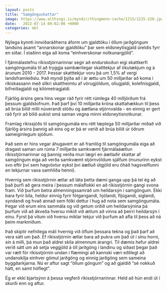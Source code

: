 ```yaml
---
layout: posts
title: "Samgönguskattar"
image: https://www.althingi.is/myndir/thingmenn-cache/1215/1215-220.jpg
date:   2022-07-14 09:02:00 +0000
categories: mbl
---
```

Nýlega kynnti innviðaráðherra áform um gjaldtöku í öllum jarðgöngum landsins ásamt “annarskonar gjaldtöku” þar sem eldsneytisgjald úreldis fyrr en síðar. Í staðinn eiga að koma “einhverskonar notkunargjöld”. 

Í fjármálastefnu ríkisstjórnarinnar segir að endurskoðun eigi skattkerfi samgöngumála til að tryggja sambærilegar skatttekjur af ökutækjum og á árunum 2010 - 2017. Þessar skatttekjur voru þá um 1,5% af vergi landsframleiðslu. Það myndi þýða að í ár ættu um 50 milljarðar að koma í ríkiskassann með slíkri skattheimtu af vörugjöldum, olíugjaldi, kolefnisgjaldi, bifreiðagjaldi og kílómetragjaldi. 

Fjárlög ársins gera hins vegar ráð fyrir rétt rúmlega 40 milljörðum frá þessum gjaldstofnum. Það þarf því 10 milljarða króna skattahækkun til þess að brúa bilið milli núverandi stöðu og áætlana stjórnvalda - en einnig er gert ráð fyrir að bilið aukist smá saman vegna minni eldsneytisnotkunar.

Framlag ríkissjóðs til samgöngumála eru rétt tæplega 50 milljarðar miðað við fjárlög ársins þannig að eins og er þá er verið að brúa bilið úr öðrum sameiginlegum sjóðum.

Það sem er hins vegar áhugavert er að framlög til samgöngumála eiga að dragast saman um rúma 7 milljarða samkvæmt fjármálaáætlun ríkisstjórnarinnar og þannig verða mun lægri en áætlaðir skattar af samgöngum eiga að verða samkvæmt stjórnvöldum sjálfum (munurinn eykst svo eftir því sem hagvöxtur eykst því áætluð útgjöld eru óháð hagsveiflunni en tekjurnar vaxa samhliða henni).

Hvernig sem ríkisstjórnin ætlar að láta þetta dæmi ganga upp þá tel ég að það þurfi að gera meira í þessum málaflokki en að ríkisstjórnin gangi svona fram. Við þurfum betra almenningssamráð um heildarsýn í samgöngum. Ekki bara fyrir bíla, heldur einnig fyrir fótgangandi, hjólandi, fljúgandi, siglandi, syndandi og hvað annað sem fólki dettur í hug að nota sem samgöngumáta. Þegar við erum eins sammála og við getum orðið um heildarsýnina þá þurfum við að ákveða hversu mikið við ætlum að vinna að þeirri heildarsýn í einu. Fyrst þá vitum við hversu miklar tekjur við þurfum að afla til þess að ná þeim markmiðum. 

Það skiptir nefnilega máli hvernig við öflum þessara tekna og það þarf að vera sátt um það. Ef ríkisstjórnin ætlar bara að pukra um það út í sínu horni, sín á milli, þá mun það aldrei skila almennum árangri. Til dæmis hefur aldrei verið sátt um að setja veggjöld á öll jarðgöng í landinu og síðast þegar það var rætt fór ríkisstjórnin undan í flæmingi að kannski væri eðlilegt að undanskilja einhver gömul jarðgöng og einnig jarðgöng sem sameina byggðarkjarna. Nú er aftur sagt “öllum göngum” og að gjaldið “sé nokkuð hátt, en samt hóflegt”.

Ég er ekki bjartsýnn á þessa vegferð ríkisstjórnarinnar. Held að hún endi út í skurði enn og aftur.
